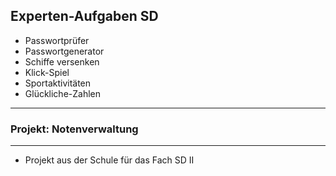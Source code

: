 Experten-Aufgaben SD
---------------------------
- Passwortprüfer
- Passwortgenerator
- Schiffe versenken
- Klick-Spiel
- Sportaktivitäten
- Glückliche-Zahlen
---------------------------
### Projekt: Notenverwaltung
---------------------------
- Projekt aus der Schule für das Fach SD II
